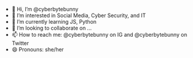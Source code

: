 - 👋 Hi, I’m @cyberbytebunny
- 👀 I’m interested in Social Media, Cyber Security, and IT
- 🌱 I’m currently learning JS, Python
- 💞️ I’m looking to collaborate on ...
- 📫 How to reach me: @cyberbytebunny on IG and @cyberbytebunny on Twitter
- 😄 Pronouns: she/her
